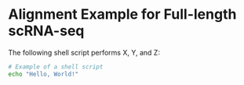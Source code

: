 # Alignment Example for Full-length scRNA-seq

The following shell script performs X, Y, and Z:

```bash
# Example of a shell script
echo "Hello, World!"